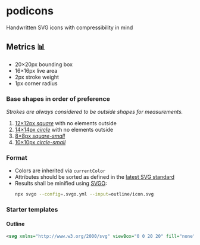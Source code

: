 # podicons

Handwritten SVG icons with compressibility in mind

## Metrics <span aria-hidden="true">📊</span>

- 20×20px bounding box
- 16×16px live area
- 2px stroke weight
- 1px corner radius

### Base shapes in order of preference

_Strokes are always considered to be outside shapes for measurements._

1. [12×12px _square_](./outline/square.svg) with no elements outside
2. [14×14px _circle_](./outline/circle.svg) with no elements outside
3. [8×8px _square-small_](./outline/square-small.svg)
4. [10×10px _circle-small_](./outline/circle-small.svg)

### Format

- Colors are inherited via `currentColor`
- Attributes should be sorted as defined in the [latest SVG standard](https://www.w3.org/TR/SVG2/)
- Results shall be minified using [SVGO](https://github.com/svg/svgo):
  ```bash
  npx svgo --config=.svgo.yml --input=outline/icon.svg
  ```

### Starter templates

#### Outline

```svg
<svg xmlns="http://www.w3.org/2000/svg" viewBox="0 0 20 20" fill="none" stroke="currentColor" stroke-width="2"></svg>
```

